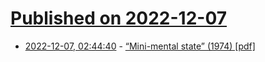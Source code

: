 # [Published on 2022-12-07](index.md)

* [2022-12-07, 02:44:40](https://news.ycombinator.com/item?id=33890074) - [“Mini-mental state” (1974) [pdf]](https://web.archive.org/web/20180328165340/http://home.uchicago.edu:80/~tmurray1/research/articles/printed%20and%20read/mini%20mental%20state_a%20practical%20method%20for%20grading%20the%20cognitive%20state%20of%20patients%20for%20the%20clinician.pdf)
